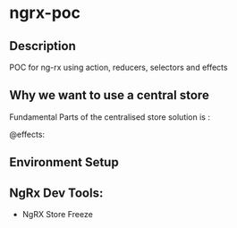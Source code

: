 # ngrx-poc

## Description
POC for ng-rx using action, reducers, selectors and effects

## Why we want to use a central store

Fundamental Parts of the centralised store solution is : 

@effects:

## Environment Setup

## NgRx Dev Tools:

* NgRX Store Freeze



